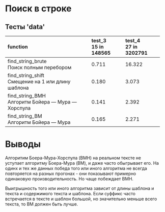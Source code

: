 # Поиск в строке


## Тесты 'data'

| function | test_3 <br> 15 in 148565| test_4 <br> 27 in 3202791|
|:-------|:-------|:-------|
| find_string_brute <br> Поиск полным перебором | 0.711 | 16.322 |
| find_string_shift <br> Смещение на 1 или длину шаблона  | 0.180 | 3.073 |
| find_string_BMH <br> Алгоритм Бойера — Мура — Хорспула | 0.141 | 2.392 |
| find_string_BM <br> Алгоритм Бойера — Мура | 0.165 | 2.271 |


# Выводы
Алгоритим Боера-Мура-Хорспула (BMH) на реальном тексте
не уступает алгоритму Боера-Мура (BM), и даже часто обыгрывает его.
На одинх и тех же данных победа того или иного алгоритма не всегда повторяется на разных прогонах - они показывают примерно одинаковую производительность. Но чаще побеждает BMH.


Выигрышность того или иного алгоритма  зависит от длины шаблона и текста и содержимого текста и шаблона. Если суффикс часто встречается в тексте и шаблон большой, но значительно меньше всего текста, то BM должен быть лучше.
